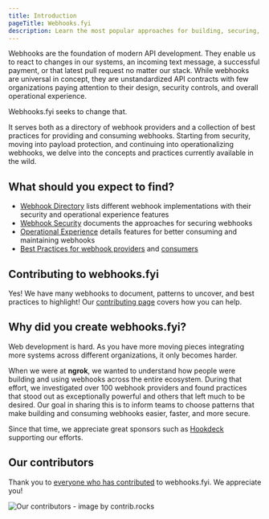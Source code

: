 ```yaml
---
title: Introduction
pageTitle: Webhooks.fyi
description: Learn the most popular approaches for building, securing, and operating webhooks, with recommendations for webhook providers and consumers
---
```


Webhooks are the foundation of modern API development. They enable us to react to changes in our systems, an incoming text message, a successful payment, or that latest pull request no matter our stack. While webhooks are universal in concept, they are unstandardized API contracts with few organizations paying attention to their design, security controls, and overall operational experience.

Webhooks.fyi seeks to change that.

It serves both as a directory of webhook providers and a collection of best practices for providing and consuming webhooks. Starting from security, moving into payload protection, and continuing into operationalizing webhooks, we delve into the concepts and practices currently available in the wild. 

## What should you expect to find?

- [Webhook Directory](/docs/webhook-directory) lists different webhook implementations with their security and operational experience features
- [Webhook Security](/security/intro) documents the approaches for securing webhooks
- [Operational Experience](/ops-experience/intro) details features for better consuming and maintaining webhooks
- [Best Practices for webhook providers](/best-practices/webhook-providers) and [consumers](/best-practices/webhook-consumers)

## Contributing to webhooks.fyi

Yes! We have many webhooks to document, patterns to uncover, and best practices to highlight!
Our [contributing page](/docs/how-to-contribute) covers how you can help.

## Why did you create webhooks.fyi?

Web development is hard. As you have more moving pieces integrating more systems across different organizations, it only becomes harder.

When we were at **ngrok**, we wanted to understand how people were building and using webhooks across the entire ecosystem. During that effort, we investigated over 100 webhook providers and found practices that stood out as exceptionally powerful and others that left much to be desired. Our goal in sharing this is to inform teams to choose patterns that make building and consuming webhooks easier, faster, and more secure.

Since that time, we appreciate great sponsors such as [Hookdeck](https://hookdeck.com/?ref=webhooksfyi) supporting our efforts.

## Our contributors

Thank you to [everyone who has contributed](https://github.com/caseysoftware/webhooks.fyi/contributors) to webhooks.fyi. We appreciate you!

![Our contributors - image by contrib.rocks](https://contrib.rocks/image?repo=caseysoftware/webhooks.fyi)